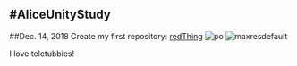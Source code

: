 #AliceUnityStudy
---
##Dec. 14, 2018
Create my first repository: [redThing](https://github.com/QinnanLin/AliceUnityStudy)
![po](https://img.maximummedia.ie/her_ie/eyJkYXRhIjoie1widXJsXCI6XCJodHRwOlxcXC9cXFwvbWVkaWEtaGVyLm1heGltdW1tZWRpYS5pZS5zMy5hbWF6b25hd3MuY29tXFxcL3dwLWNvbnRlbnRcXFwvdXBsb2Fkc1xcXC8yMDE2XFxcLzA2XFxcLzAxMTg1MDAyXFxcL2ZlYXQxLTEwMjR4NTc2LnBuZ1wiLFwid2lkdGhcIjo3NDAsXCJoZWlnaHRcIjo0MTYsXCJkZWZhdWx0XCI6XCJodHRwczpcXFwvXFxcL3d3dy5oZXIuaWVcXFwvYXNzZXRzXFxcL2ltYWdlc1xcXC9oZXJcXFwvbm8taW1hZ2UucG5nP3Y9NVwifSIsImhhc2giOiJkODQwNjc1M2VkNDJiMTM3MTczNjk4OTE3YTkxNGZhN2VjMmQ3NzExIn0=/feat1-1024x576.png)
![maxresdefault](https://i.imgur.com/hXe2ZE8.jpg)

I love teletubbies!